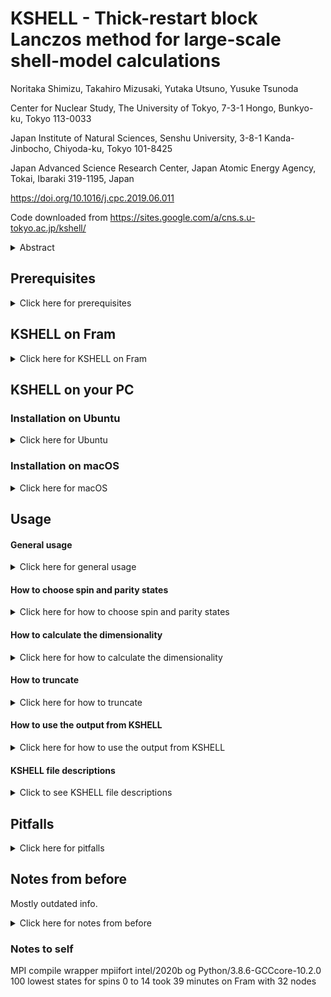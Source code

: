 # KSHELL - Thick-restart block Lanczos method for large-scale shell-model calculations

Noritaka Shimizu, Takahiro Mizusaki, Yutaka Utsuno, Yusuke Tsunoda

Center for Nuclear Study, The University of Tokyo, 7-3-1 Hongo, Bunkyo-ku, Tokyo 113-0033

Japan Institute of Natural Sciences, Senshu University, 3-8-1 Kanda-Jinbocho, Chiyoda-ku, Tokyo 101-8425

Japan Advanced Science Research Center, Japan Atomic Energy Agency, Tokai, Ibaraki 319-1195, Japan

https://doi.org/10.1016/j.cpc.2019.06.011

Code downloaded from https://sites.google.com/a/cns.s.u-tokyo.ac.jp/kshell/

<details>
<summary>Abstract</summary>
<p>

  We propose a thick-restart block Lanczos method, which is an extension of the thick-restart Lanczos method with the block algorithm, as an eigensolver of the large-scale shell-model calculations. This method has two advantages over the conventional Lanczos method: the precise computations of the near-degenerate eigenvalues, and the efficient computations for obtaining a large number of eigenvalues. These features are quite advantageous to compute highly excited states where the eigenvalue density is rather high. A shell-model code, named KSHELL, equipped with this method was developed for massively parallel computations, and it enables us to reveal nuclear statistical properties which are intensively investigated by recent experimental facilities. We describe the algorithm and performance of the KSHELL code and demonstrate that the present method outperforms the conventional Lanczos method.

  Program summary
  Program Title: KSHELL

  Licensing provisions: GPLv3

  Programming language: Fortran 90

  Nature of problem: The nuclear shell-model calculation is one of the configuration interaction methods in nuclear physics to study nuclear structure. The model space is spanned by the M-scheme basis states. We obtain nuclear wave functions by solving an eigenvalue problem of the shell-model Hamiltonian matrix, which is a sparse, symmetric matrix.

  Solution method: The KSHELL code enables us to solve the eigenvalue problem of the shell-model Hamiltonian matrix utilizing the thick-restart Lanczos or thick-restart block Lanczos methods. Since the number of the matrix elements are too huge to be stored, the elements are generated on the fly at every matrix–vector product. The overhead of the on-the-fly algorithm are reduced by the block Lanczos method.

  Additional comments including restrictions and unusual features: The KSHELL code is equipped with a user-friendly dialog interface to generate a shell script to run a job. The program runs both on a single node and a massively parallel computer. It provides us with energy levels, spin, isospin, magnetic and quadrupole moments, E2/M1 transition probabilities and one-particle spectroscopic factors. Up to tens of billions M-scheme dimension is capable, if enough memory is available.

</p>
</details>


## Prerequisites

<details>
<summary>Click here for prerequisites</summary>
<p>

  * ```Python 3.8``` or newer (kshell_ui.py uses syntax specific to 3.8 and above)
    * `numpy`
    * `matplotlib` (not required but recommended)
    * `kshell-utilities` (not required but recommended)
  * ```gfortran 10.2.0``` or newer (Tested with this version, might work with older versions)
  * ```ifort 19.1.3.304``` (Alternative to gfortran. Tested with this version, might work with other versions.)
  * ```openblas```
  * ```lapack```

  Use `gfortran` Fortran compiler if you plan on running KSHELL on your personal computer and use `ifort` for the Fram supercomputer.
</p>
</details>


## KSHELL on Fram

  <details>
  <summary>Click here for KSHELL on Fram</summary>
  <p>

  ### Compilation on Fram with MPI
  Start by loading the necessary modules which contain the correct additional software to run `KSHELL`. The `intel/2020b` module contains the correct `ifort` version as well as `blas` and `lapack` (double check this), and the module `Python/3.8.6-GCCcore-10.2.0` gives us the correct `Python` version. Load the modules in this order:
  ```
  module load intel/2020b
  module load Python/3.8.6-GCCcore-10.2.0
  ```
  Now, clone this repository to the desired install location. Navigate to the `<install_location>/src/` directory and edit the `Makefile`. We will use the MPI ifort wrapper `mpiifort` to compile `KSHELL`, so make sure that `FC = mpiifort` is un-commented and that all other `FC = ` lines are commented. Comment with `#`. Remember to save the file. Still in the `<install_location>/src/` directory, run the command `make`, and `KSHELL` will be compiled.

  <details>
  <summary>Click here to see the terminal output from the compilation process</summary>
  <p>

    ```
    $ make
    mpiifort -O3 -qopenmp -no-ipo -DMPI  -c constant.f90
    mpiifort -O3 -qopenmp -no-ipo -DMPI  -c model_space.f90
    mpiifort -O3 -qopenmp -no-ipo -DMPI  -c lib_matrix.F90
    mpiifort -O3 -qopenmp -no-ipo -DMPI  -c class_stopwatch.F90
    mpiifort -O3 -qopenmp -no-ipo -DMPI  -c partition.F90
    mpiifort -O3 -qopenmp -no-ipo -DMPI  -c wavefunction.F90
    mpiifort -O3 -qopenmp -no-ipo -DMPI  -c rotation_group.f90
    mpiifort -O3 -qopenmp -no-ipo -DMPI  -c harmonic_oscillator.f90
    mpiifort -O3 -qopenmp -no-ipo -DMPI  -c operator_jscheme.f90
    mpiifort -O3 -qopenmp -no-ipo -DMPI  -c operator_mscheme.f90
    mpiifort -O3 -qopenmp -no-ipo -DMPI  -c bridge_partitions.F90
    mpiifort -O3 -qopenmp -no-ipo -DMPI  -c sp_matrix_element.f90
    mpiifort -O3 -qopenmp -no-ipo -DMPI  -c interaction.f90
    mpiifort -O3 -qopenmp -no-ipo -DMPI  -c bp_io.F90
    mpiifort -O3 -qopenmp -no-ipo -DMPI  -c lanczos.f90
    mpiifort -O3 -qopenmp -no-ipo -DMPI  -c bp_expc_val.F90
    mpiifort -O3 -qopenmp -no-ipo -DMPI  -c bp_block.F90
    mpiifort -O3 -qopenmp -no-ipo -DMPI  -c block_lanczos.F90
    mpiifort -O3 -qopenmp -no-ipo -DMPI  -c kshell.F90
    mpiifort -O3 -qopenmp -no-ipo -DMPI -o kshell.exe kshell.o model_space.o interaction.o harmonic_oscillator.o constant.o rotation_group.o sp_matrix_element.o operator_jscheme.o operator_mscheme.o lib_matrix.o lanczos.o partition.o  wavefunction.o  bridge_partitions.o bp_io.o bp_expc_val.o class_stopwatch.o bp_block.o block_lanczos.o -mkl
    mpiifort -O3 -qopenmp -no-ipo -DMPI  -c transit.F90
    mpiifort -O3 -qopenmp -no-ipo -DMPI -o transit.exe transit.o model_space.o interaction.o harmonic_oscillator.o constant.o rotation_group.o sp_matrix_element.o operator_jscheme.o operator_mscheme.o lib_matrix.o lanczos.o partition.o  wavefunction.o  bridge_partitions.o bp_io.o bp_expc_val.o class_stopwatch.o bp_block.o block_lanczos.o -mkl
    mpiifort -O3 -qopenmp -no-ipo -DMPI -o count_dim.exe count_dim.f90 model_space.o interaction.o harmonic_oscillator.o constant.o rotation_group.o sp_matrix_element.o operator_jscheme.o operator_mscheme.o lib_matrix.o lanczos.o partition.o  wavefunction.o  bridge_partitions.o bp_io.o bp_expc_val.o class_stopwatch.o bp_block.o block_lanczos.o -mkl
    cp kshell.exe transit.exe count_dim.exe ../bin/
    ```

  </p>
  </details>

  `KSHELL` is now compiled! To remove the compiled files and revert back to the starting point, run `make clean` in the `src/` directory.

  ### Queueing job script on Fram
  Create a directory in which to store the output from `KSHELL`. In this directory, run `python <install_location>/bin/kshell_ui.py` and follow the instructions on screen. The shell script grenerated by `kshell_ui.py` must begin with certain commands wich will be read by the Fram job queue system, `slurm`. The needed commands will automatically be added to the executable shell script if the keyword `fram` is entered in the first prompt of `kshell_ui.py`. See a section further down in this document for general instructions on how to use `kshell_ui.py`. When the executable shell script has been created, put it in the queue by

  ```
  sbatch executable.sh
  ```

  To see the entire queue, or to filter the queue by username, use

  ```
  squeue
  squeue -u <username>
  ```

  The terminal output from the compute nodes is written to a file, `slurm-*.out`, which is placed in the `KSHELL` output directory you created. Use

  ```
  watch -n 10 cat slurm-*.out
  ```

  to get a 10 second interval live update on the terminal output from the compute nodes. If you put in your e-mail address in the executable shell script, you will get an e-mail when the program starts and when it ends. Following is an example of the commands which must be in the first line of the executable shell script which is generated by `kshell_ui.py`. For running 10 nodes with 32 cores each with an estimated calculation time of 10 minutes:

  <details>
  <summary>Click here to see the commands</summary>
  <p>

    ```
    #!/bin/bash
    #SBATCH --job-name=Ar28_usda
    #SBATCH --account=<enter account name here (example NN9464K)>
    ## Syntax is d-hh:mm:ss
    #SBATCH --time=0-00:10:00
    #SBATCH --nodes=10
    #SBATCH --ntasks-per-node=1
    #SBATCH --cpus-per-task=32
    #SBATCH --mail-type=ALL
    #SBATCH --mail-user=<your e-mail here>
    module --quiet purge
    module load intel/2020b
    module load Python/3.8.6-GCCcore-10.2.0
    set -o errexit
    set -o nounset
    ```

  </p>
  </details>

  Note that the modules must be explicitly loaded in the script file since the modules you load to the login node does not get loaded on the compute nodes. The login node is the computer you control when you SSH to `<username>@fram.sigma2.no` and the compute nodes are other computers which you control via the `slurm` queue system. If you need any other modules loaded, you must add these to the executable shell script. Now, just wait for the program to run its course!

  </p>
  </details>

## KSHELL on your PC
  
  ### Installation on Ubuntu
    
  <details>
  <summary>Click here for Ubuntu</summary>
  <p>

  KSHELL probably works fine on any Linux distro as long as you install the correct versions of Fortran and Python. Following is a recipe for installing and compiling on Ubuntu 20.04.2 LTS.

  #### Fortran compiler
  We start by installing a compatible version of `gfortran`. To get a version newer than 9, we must first add the Ubuntu Toolchain repository:
  ```
  sudo add-apt-repository -y ppa:ubuntu-toolchain-r/test
  ```
  Then, install `gfortran` version 10 with:
  ```
  sudo apt install gfortran-10
  ```
  And check that the newly installed Fortran compiler is of version 10.2.0 or above:
  ```
  gfortran-10 --version
  ```
  If the version is incorrect, try installing `gfortran` version 11 instead.

  #### Python
  For installing the correct version of Python, it is highly recommended to install an environment management system like `miniconda` as to not mess up any other Python dependencies your system has, and to easily download the exact version needed. Start by downloading the latest release of `miniconda` ([alternative downloads here](https://docs.conda.io/en/latest/miniconda.html)):
  ```
  wget https://repo.anaconda.com/miniconda/Miniconda3-latest-Linux-x86_64.sh
  ```
  Run the installer:
  ```
  bash Miniconda3-latest-Linux-x86_64.sh
  ```
  Accept the ToS. Choose all default settings except when the installer asks if it should initialize by running conda init. Choose yes. If you have trouble with initializing conda, for example
  ```
  > conda
  conda: command not found
  ```
  cd to `<install_location>/anaconda3/bin` and initialize conda from there. If you for example use `fish` instead of `bash` (you should!), then initialize with
  ```
  ./conda init fish
  ```
  When the initialization is complete, create an environment named `kshell` with `Python 3.8` along with `numpy` and `matplotlib`:
  ```
  conda create --name kshell python=3.8 numpy matplotlib
  ```
  Activate the environment with:
  ```
  conda activate kshell
  ```
  Note that any additional Python package can be installed normally with `pip`. The `kshell` environment is only active within your terminal session and does not interfere with any other Python dependencies on your system.

  Alternatively, download `Python 3.8` with the Ubuntu packet manager.

  #### Compile KSHELL
  We are now ready to actually install `KSHELL`. Navigate to the directory where you want to install `KSHELL` and clone this repository:
  ```
  git clone https://github.com/GaffaSnobb/kshell.git
  ```
  Navigate to the `src/` directory and edit the `Makefile` with your favorite editor. Change `FC = gfortran` to `FC = gfortran-10` (or `-11` if you installed version 11) and make sure that line is un-commented. All other `FC` declarations should be commented. Save the changes. Still in the `src/` directory, run
  ```
  make
  ```
  to compile. The output should be something like this (mismatch warnings are normal):
  
  <details>
  <summary>Click to see normal terminal output</summary>
  <p>

  ```
  > make
  gfortran-10 -O3 -fopenmp -fallow-argument-mismatch  -c constant.f90
  gfortran-10 -O3 -fopenmp -fallow-argument-mismatch  -c model_space.f90
  gfortran-10 -O3 -fopenmp -fallow-argument-mismatch  -c lib_matrix.F90
  lib_matrix.F90:304:29:

    304 |     call dlarnv(1, iseed, 1, r )
        |                             1
  ......
    312 |     call dlarnv(1, iseed, n, r)
        |                             2
  Warning: Rank mismatch between actual argument at (1) and actual argument at (2) (rank-1 and scalar)
  gfortran-10 -O3 -fopenmp -fallow-argument-mismatch  -c class_stopwatch.F90
  gfortran-10 -O3 -fopenmp -fallow-argument-mismatch  -c partition.F90
  gfortran-10 -O3 -fopenmp -fallow-argument-mismatch  -c wavefunction.F90
  gfortran-10 -O3 -fopenmp -fallow-argument-mismatch  -c rotation_group.f90
  gfortran-10 -O3 -fopenmp -fallow-argument-mismatch  -c harmonic_oscillator.f90
  gfortran-10 -O3 -fopenmp -fallow-argument-mismatch  -c operator_jscheme.f90
  gfortran-10 -O3 -fopenmp -fallow-argument-mismatch  -c operator_mscheme.f90
  gfortran-10 -O3 -fopenmp -fallow-argument-mismatch  -c bridge_partitions.F90
  gfortran-10 -O3 -fopenmp -fallow-argument-mismatch  -c sp_matrix_element.f90
  gfortran-10 -O3 -fopenmp -fallow-argument-mismatch  -c interaction.f90
  gfortran-10 -O3 -fopenmp -fallow-argument-mismatch  -c bp_io.F90
  gfortran-10 -O3 -fopenmp -fallow-argument-mismatch  -c lanczos.f90
  gfortran-10 -O3 -fopenmp -fallow-argument-mismatch  -c bp_expc_val.F90
  gfortran-10 -O3 -fopenmp -fallow-argument-mismatch  -c bp_block.F90
  gfortran-10 -O3 -fopenmp -fallow-argument-mismatch  -c block_lanczos.F90
  block_lanczos.F90:548:12:

    548 |             vr(i*nb+1,1), size(vr,1), &
        |            1
  ......
    577 |             -1.d0, vin(i*nb+1, 1), size(vin,1), an, size(an,1), &
        |                                                2
  Warning: Element of assumed-shape or pointer array as actual argument at (1) cannot correspond to actual argument at (2)
  block_lanczos.F90:250:20:

    250 |               1.d0, vi, nc, &
        |                    1
  ......
    577 |             -1.d0, vin(i*nb+1, 1), size(vin,1), an, size(an,1), &
        |                   2
  Warning: Rank mismatch between actual argument at (1) and actual argument at (2) (scalar and rank-2)
  gfortran-10 -O3 -fopenmp -fallow-argument-mismatch  -c kshell.F90
  gfortran-10 -O3 -fopenmp -fallow-argument-mismatch -o kshell.exe kshell.o model_space.o interaction.o harmonic_oscillator.o constant.o rotation_group.o sp_matrix_element.o operator_jscheme.o operator_mscheme.o lib_matrix.o lanczos.o partition.o  wavefunction.o  bridge_partitions.o bp_io.o bp_expc_val.o class_stopwatch.o bp_block.o block_lanczos.o -llapack -lblas -lm
  gfortran-10 -O3 -fopenmp -fallow-argument-mismatch  -c transit.F90
  gfortran-10 -O3 -fopenmp -fallow-argument-mismatch -o transit.exe transit.o model_space.o interaction.o harmonic_oscillator.o constant.o rotation_group.o sp_matrix_element.o operator_jscheme.o operator_mscheme.o lib_matrix.o lanczos.o partition.o  wavefunction.o  bridge_partitions.o bp_io.o bp_expc_val.o class_stopwatch.o bp_block.o block_lanczos.o -llapack -lblas -lm
  gfortran-10 -O3 -fopenmp -fallow-argument-mismatch -o count_dim.exe count_dim.f90 model_space.o interaction.o harmonic_oscillator.o constant.o rotation_group.o sp_matrix_element.o operator_jscheme.o operator_mscheme.o lib_matrix.o lanczos.o partition.o  wavefunction.o  bridge_partitions.o bp_io.o bp_expc_val.o class_stopwatch.o bp_block.o block_lanczos.o -llapack -lblas -lm
  cp kshell.exe transit.exe count_dim.exe ../bin/
  ```

  </p>
  </details>

  `KSHELL` is now compiled and ready to use. See a section further down in this readme for instructions on how to run `KSHELL`.

  </p>
  </details>

  ### Installation on macOS
    
  <details>
  <summary>Click here for macOS</summary>
  <p>

  #### Homebrew
  `Homebrew` is a packet manager for macOS similar to `apt` for Ubuntu and frankly, every (soon to be) scientist using macOS should have `Homebrew` installed. Install with ([see detailed install instructions here](https://brew.sh)):
  ```
  /bin/bash -c "$(curl -fsSL https://raw.githubusercontent.com/Homebrew/install/HEAD/install.sh)"
  ```

  #### Fortran
  Install the newest Fortran compiler with (per 2021-09-29 version 11.2.0 will be installed):
  ```
  brew install gfortran
  ```
  and check that the version is equal to or greater than 10.2.0 by:
  ```
  gfortran --version
  ```

  #### Python
  For installing the correct version of Python, it is highly recommended to install an environment management system like `miniconda` as to not mess up any other Python dependencies your system has, and to easily download the exact version needed. Start by downloading the latest release of `miniconda` ([alternative downloads here](https://docs.conda.io/en/latest/miniconda.html)):
  ```
  wget https://repo.anaconda.com/miniconda/Miniconda3-latest-MacOSX-x86_64.sh
  ```
  Run the installer:
  ```
  bash Miniconda3-latest-MacOSX-x86_64.sh
  ```
  Accept the ToS. Choose all default settings except when the installer asks if it should initialize by running conda init. Choose yes. If you have trouble with initializing conda, for example
  ```
  > conda
  conda: command not found
  ```
  cd to `<install_location>/anaconda3/bin` and initialize conda from there. If you for example use `fish` instead of `bash` (you should!), then initialize with
  ```
  ./conda init fish
  ```
  When the initialization is complete, create an environment named `kshell` with `Python 3.8` along with `numpy` and `matplotlib`:
  ```
  conda create --name kshell python=3.8 numpy matplotlib
  ```
  Activate the environment with:
  ```
  conda activate kshell
  ```
  Note that any additional Python package can be installed normally with `pip`. The `kshell` environment is only active within your terminal session and does not interfere with any other Python dependencies on your system.

  Alternatively, download `Python 3.8` with `brew`.

  #### Compile KSHELL
  We are now ready to actually install `KSHELL`. Navigate to the directory where you want to install `KSHELL` and clone this repository:
  ```
  git clone https://github.com/GaffaSnobb/kshell.git
  ```
  Navigate to the `src/` directory and run
  ```
  make
  ```
  to compile. The output should be something like this (mismatch warnings are normal):
  
  <details>
  <summary>Click to see normal terminal output</summary>
  <p>

  ```
  > make
  gfortran -O3 -fopenmp -fallow-argument-mismatch  -c constant.f90
  gfortran -O3 -fopenmp -fallow-argument-mismatch  -c model_space.f90
  gfortran -O3 -fopenmp -fallow-argument-mismatch  -c lib_matrix.F90
  lib_matrix.F90:304:29:

    304 |     call dlarnv(1, iseed, 1, r )
        |                             1
  ......
    312 |     call dlarnv(1, iseed, n, r)
        |                             2
  Warning: Rank mismatch between actual argument at (1) and actual argument at (2) (rank-1 and scalar)
  gfortran -O3 -fopenmp -fallow-argument-mismatch  -c class_stopwatch.F90
  gfortran -O3 -fopenmp -fallow-argument-mismatch  -c partition.F90
  gfortran -O3 -fopenmp -fallow-argument-mismatch  -c wavefunction.F90
  gfortran -O3 -fopenmp -fallow-argument-mismatch  -c rotation_group.f90
  gfortran -O3 -fopenmp -fallow-argument-mismatch  -c harmonic_oscillator.f90
  gfortran -O3 -fopenmp -fallow-argument-mismatch  -c operator_jscheme.f90
  gfortran -O3 -fopenmp -fallow-argument-mismatch  -c operator_mscheme.f90
  gfortran -O3 -fopenmp -fallow-argument-mismatch  -c bridge_partitions.F90
  gfortran -O3 -fopenmp -fallow-argument-mismatch  -c sp_matrix_element.f90
  gfortran -O3 -fopenmp -fallow-argument-mismatch  -c interaction.f90
  gfortran -O3 -fopenmp -fallow-argument-mismatch  -c bp_io.F90
  gfortran -O3 -fopenmp -fallow-argument-mismatch  -c lanczos.f90
  gfortran -O3 -fopenmp -fallow-argument-mismatch  -c bp_expc_val.F90
  gfortran -O3 -fopenmp -fallow-argument-mismatch  -c bp_block.F90
  gfortran -O3 -fopenmp -fallow-argument-mismatch  -c block_lanczos.F90
  block_lanczos.F90:548:12:

    548 |             vr(i*nb+1,1), size(vr,1), &
        |            1
  ......
    577 |             -1.d0, vin(i*nb+1, 1), size(vin,1), an, size(an,1), &
        |                                                2
  Warning: Element of assumed-shape or pointer array as actual argument at (1) cannot correspond to actual argument at (2)
  block_lanczos.F90:250:20:

    250 |               1.d0, vi, nc, &
        |                    1
  ......
    577 |             -1.d0, vin(i*nb+1, 1), size(vin,1), an, size(an,1), &
        |                   2
  Warning: Rank mismatch between actual argument at (1) and actual argument at (2) (scalar and rank-2)
  gfortran -O3 -fopenmp -fallow-argument-mismatch  -c kshell.F90
  gfortran -O3 -fopenmp -fallow-argument-mismatch -o kshell.exe kshell.o model_space.o interaction.o harmonic_oscillator.o constant.o rotation_group.o sp_matrix_element.o operator_jscheme.o operator_mscheme.o lib_matrix.o lanczos.o partition.o  wavefunction.o  bridge_partitions.o bp_io.o bp_expc_val.o class_stopwatch.o bp_block.o block_lanczos.o -llapack -lblas -lm
  gfortran -O3 -fopenmp -fallow-argument-mismatch  -c transit.F90
  gfortran -O3 -fopenmp -fallow-argument-mismatch -o transit.exe transit.o model_space.o interaction.o harmonic_oscillator.o constant.o rotation_group.o sp_matrix_element.o operator_jscheme.o operator_mscheme.o lib_matrix.o lanczos.o partition.o  wavefunction.o  bridge_partitions.o bp_io.o bp_expc_val.o class_stopwatch.o bp_block.o block_lanczos.o -llapack -lblas -lm
  gfortran -O3 -fopenmp -fallow-argument-mismatch -o count_dim.exe count_dim.f90 model_space.o interaction.o harmonic_oscillator.o constant.o rotation_group.o sp_matrix_element.o operator_jscheme.o operator_mscheme.o lib_matrix.o lanczos.o partition.o  wavefunction.o  bridge_partitions.o bp_io.o bp_expc_val.o class_stopwatch.o bp_block.o block_lanczos.o -llapack -lblas -lm
  cp kshell.exe transit.exe count_dim.exe ../bin/
  ```

  </p>
  </details>

  `KSHELL` is now compiled and ready to use. See a section further down in this readme for instructions on how to run `KSHELL`.

  </p>
  </details>

## Usage

  #### General usage

  <details>
  <summary>Click here for general usage</summary>
  <p>

  We will here use 20Ne as an example. Create a directory where you want to place the output from `KSHELL`. cd to that directory and run
  ```
  python <kshell_install_directory>/bin/kshell_ui.py
  ```
  You will now be asked whether you want to use `MPI` or not. `MPI` is used for parallelization over multiple nodes. The parallelization over several cores per CPU is administered by `OpenMP` and is active even though you do not choose `MPI` here. For a regular PC, choose `n`. For running on the Fram supercomputer, choose `fram`:
  ```
  MPI parallel? Y/N/preset, n nodes (default: N,  TAB to complete) : n
  ```
  You are now asked to choose the model space. 20Ne has 10 protons and 10 neutrons which makes the doubly magic 8p 8n core suitable for the inert core. 0d5/2, 1s1/2 and 0d3/2 will then be the model space where the valence nucleons can move about. This is the `USD` model space. Take a look at [this figure](https://periodic-table.org/wp-content/uploads/2019/05/Shell-model-of-nucleus.png) and see if you agree (note the different notation conventions, nlj and (n+1)lj (N = 2n + l)). We choose `usda.snt` for this input.
  ```
  model space and interaction file name (.snt)
  (e.g. w or w.snt,  TAB to complete) : usda.snt
  ```
  Now we specify the nuclide. Here you may enter either the number of valence protons and neutrons or the isotope abbreviation (20ne or ne20). 20Ne has 2 valence protons and 2 valence neutrons outside the 8p 8n core, so the input may either be `2, 2` or `20ne`:
  ```
  number of valence protons and neutrons
  (ex.  2, 3 <CR> or 9Be <CR>)    <CR> to quit : 2,2
  ```
  We are now prompted for the name of the executable shell script. Press the return key for the default name:
  ```
  name for script file (default: Ne20_usda ):
  ```
  Choose which spin states you want to calculate and how many. The default value is to calculate the 100 lowest lying states. See a section later in this document on details:
  ```
  J, parity, number of lowest states
    (ex. 100          for 100 +parity, 100 -parity states w/o J-proj. (default)
        -5           for lowest five -parity states,
        0+3, 2+1     for lowest three 0+ states and one 2+ states,
        1.5-1, 3.5+3 for lowest one 3/2- states and three 7/2+ states) :
  ```
  We are now asked for truncation information. The model space is small and the number of nucleos is low, so we dont need to truncate this system. The default is no truncation. 20Ne in the `USD` model space only allows positive parity states, so we are only asked for truncation of the positive parity states. See a section later in this document for truncation details:
  ```
  truncation for "+" parity state in  Ne20_usda_p.ptn
  truncation scheme ?
        0 : No truncation (default)
        1 : particle-hole truncation for orbit(s)
        2 : hw truncation
        3 : Both (1) and (2)

  ```
  At this point we are asked whether we want to edit any other parameters, like the proton and neutron effective charges, the gyroscopic spin factor and the number of Lanczos iterations. Leave this to the default values:
  ```
  --- input parameter ---
    beta_cm = 0.0
    eff_charge = 1.5, 0.5,
    gl = 1.0, 0.0,
    gs = 5.585, -3.826,
    hw_type = 2
    max_lanc_vec = 200
    maxiter = 300
    mode_lv_hdd = 0
    n_block = 0
    n_restart_vec = 10

  modify parameter?
  (e.g.  maxiter = 300 for parameter change
          <CR>          for no more modification ) :
  ```
  Then, the transition probabilities are calculated by default, but you can omit these calculations here. Choose the default value:
  ```
  compute transition probabilities (E2/M1/E1) for
      Ne20_usda ? Y/N (default: Y) :
  ```
  Now you may repeat the process and input parameters for another nuclide. Press return to skip this step and to finish the script setup process. The directory should now include these files:

  ```
  Ne20_usda.sh
  Ne20_usda_p.ptn
  collect_logs.py
  count_dim.py
  kshell.exe
  save_input_ui.txt
  transit.exe
  usda.snt
  ```
  Run `KSHELL` with these parameters by:
  ```
  ./Ne20_usda.sh
  ```
  If the program runs successfully, you will see:
  ```
  start running log_Ne20_usda_m0p.txt ...
  start running log_Ne20_usda_tr_m0p_m0p.txt ...
  Finish computing Ne20_usda.    See summary_Ne20_usda.txt
  ```

  </p>
  </details>

  #### How to choose spin and parity states

  <details>
  <summary>Click here for how to choose spin and parity states</summary>
  <p>
  
  `kshell_ui.py` asks you to choose what spin and parity states you want to calculate:
  ```
  J, parity, number of lowest states
    (ex. 100          for 100 +parity, 100 -parity states w/o J-proj. (default)
        -5           for lowest five -parity states,
        0+3, 2+1     for lowest three 0+ states and one 2+ states,
        1.5-1, 3.5+3 for lowest one 3/2- states and three 7/2+ states) :
  ```
  * Entering an integer `N` will ask `KSHELL` to produce the `N` lowest lying energy levels, regardless of spin and parity. Example: Inputting `1337` will produce the 1337 lowest lying energy levels.
  * Prepending a plus sign (`+`) or a minus sign (`-`) to the integer will specify which parity you want to calculate the levels for. Note that your chosen nuclide and model space might only be able to produce either positive or negative parity states. Example: `+1337` will produce the 1337 lowest lying positive parity levels.
  * You can request the `N` lowest lying levels of a specific spin and parity. Example: `0+3` will produce the three lowest lying levels with spin 0 and positive parity.
  * You can request several different specific spin and parity states. Example: `1.5-1, 3.5+3` will produce the lowest lying state of spin 3/2 and negative parity, as well as the three lowest lying states of spin 7/2 and positive parity.

  It can be tedious to manually input a lot of specific requests to `kshell_ui.py`. You can use `kshell_utilities` to quickly generate the correct spin, parity and number of states input. To generate input for the 100 lowest lying levels for all spins from 0 including 3 for both parities:
  ``` python
  import kshell_utilities as ksutil

  ksutil.generate_states(
      start = 0,
      stop = 3,
      n_states = 100,
      parity = "both"
  )
  ```
  which outputs:
  ``` python
  0+100, 0.5+100, 1+100, 1.5+100, 2+100, 2.5+100, 3+100, 0-100, 0.5-100, 1-100, 1.5-100, 2-100, 2.5-100, 3-100
  ```
  Note that the output has a spin step length of 1/2. `kshell_ui.py` will filter out the states which are not valid for the given model space and nuclide, so just paste the entire string into the `kshell_ui.py` prompt.

  </p>
  </details>

  #### How to calculate the dimensionality

  <details>
  <summary>Click here for how to calculate the dimensionality</summary>
  <p>

  After answering all the questions from `kshell_ui.py` it might be reasonable to check the dimensionality of the configuration to see if your computer will actually manage to solve the calculations. At this point, the work folder will look something like this:
  ```
  Ne20_usda.sh
  Ne20_usda_p.ptn
  collect_logs.py
  count_dim.py
  kshell.exe
  save_input_ui.txt
  transit.exe
  usda.snt
  ```
  The `.snt` file contains the two-body matrix elements (TBME) in the current model space (here `usda`). The `.ptn` contains the possible different proton and neutron combinations. Count the dimensionality by:
  ```
  python count_dim.py usda.snt Ne20_usda_p.ptn
  ```
  which generates the output
  ```
        2*M        M-scheme dim.          J-scheme dim.
  dim.    16                    4                    4   4.00x10^ 0  4.00x10^ 0
  dim.    14                   16                   12   1.60x10^ 1  1.20x10^ 1
  dim.    12                   52                   36   5.20x10^ 1  3.60x10^ 1
  dim.    10                  116                   64   1.16x10^ 2  6.40x10^ 1
  dim.     8                  225                  109   2.25x10^ 2  1.09x10^ 2
  dim.     6                  354                  129   3.54x10^ 2  1.29x10^ 2
  dim.     4                  497                  143   4.97x10^ 2  1.43x10^ 2
  dim.     2                  594                   97   5.94x10^ 2  9.70x10^ 1
  dim.     0                  640                   46   6.40x10^ 2  4.60x10^ 1
  ```
  The M- and J-scheme dimensionalities are both very small in this configuration and the calculations will take only a few seconds to run on a normal laptop. The J-scheme dimensionality tells us how many levels of the different spins are available. From the above table we read that this configuration has 46 possible spin 0 states, 97 spin 1 states, 143 spin 2 states, and so on. We can also read from the table that this configuration has 640 possible M = 0 states (projection of J on the z-axis), 594 M = 1 states, and so on. The two last columns displays the M- and J-scheme dimensionalities in scientific notation.

  We now look at a much larger configuration, namely V50 with the `GXPF` model space:
  ```
  python count_dim.py gxpf1a.snt V50_gxpf1a_p.ptn
  ```
  gives:
  ```
        2*M        M-scheme dim.          J-scheme dim.
  dim.    44                    4                    4   4.00x10^ 0  4.00x10^ 0
  dim.    42                   46                   42   4.60x10^ 1  4.20x10^ 1
  dim.    40                  263                  217   2.63x10^ 2  2.17x10^ 2
  dim.    38                 1069                  806   1.07x10^ 3  8.06x10^ 2
  dim.    36                 3489                 2420   3.49x10^ 3  2.42x10^ 3
  dim.    34                 9737                 6248   9.74x10^ 3  6.25x10^ 3
  dim.    32                23975                14238   2.40x10^ 4  1.42x10^ 4
  dim.    30                53304                29329   5.33x10^ 4  2.93x10^ 4
  dim.    28               108622                55318   1.09x10^ 5  5.53x10^ 4
  dim.    26               205136                96514   2.05x10^ 5  9.65x10^ 4
  dim.    24               362005               156869   3.62x10^ 5  1.57x10^ 5
  dim.    22               600850               238845   6.01x10^ 5  2.39x10^ 5
  dim.    20               942669               341819   9.43x10^ 5  3.42x10^ 5
  dim.    18              1403670               461001   1.40x10^ 6  4.61x10^ 5
  dim.    16              1990227               586557   1.99x10^ 6  5.87x10^ 5
  dim.    14              2694122               703895   2.69x10^ 6  7.04x10^ 5
  dim.    12              3489341               795219   3.49x10^ 6  7.95x10^ 5
  dim.    10              4331494               842153   4.33x10^ 6  8.42x10^ 5
  dim.     8              5160580               829086   5.16x10^ 6  8.29x10^ 5
  dim.     6              5907365               746785   5.91x10^ 6  7.47x10^ 5
  dim.     4              6502475               595110   6.50x10^ 6  5.95x10^ 5
  dim.     2              6886407               383932   6.89x10^ 6  3.84x10^ 5
  dim.     0              7019100               132693   7.02x10^ 6  1.33x10^ 5
  ```
  The `GXPF` model space uses the 0f7/2, 1p3/2, 0f5/2 and 1p1/2 orbitals for the valence nucleons. V50 has 3 valence protons and 7 valence neutrons free to move about in the model space. Compared to 20Ne in the `USD` model space, V50 has both more valence nucleons and more states for them to be in, thus the larger M- and J-scheme dimensionalities. The V50 `GXPF` configuration might be possible to run on a multicore laptop for a small number of requested states. Running the configuration for the 100 lowest lying states for spins 0 to 14 takes approximately 1-2 hours on the Fram supercomputer using 32 nodes.

  </p>
  </details>

  #### How to truncate

  <details>
  <summary>Click here for how to truncate</summary>
  <p>

  `kshell_ui.py` asks you if you want to truncate the model space. For large configurations (many valence nucleons and many shells for them to occupy) truncation might be necessary for `KSHELL` to actually complete the calculations. We use V50 in the `GXPF` model space as an example. This configuration has a dimensionality of (see above section on how to calculate the dimensionality):
  ```
        2*M        M-scheme dim.          J-scheme dim.
  dim.    44                    4                    4   4.00x10^ 0  4.00x10^ 0
  dim.    42                   46                   42   4.60x10^ 1  4.20x10^ 1
  dim.    40                  263                  217   2.63x10^ 2  2.17x10^ 2
  dim.    38                 1069                  806   1.07x10^ 3  8.06x10^ 2
  dim.    36                 3489                 2420   3.49x10^ 3  2.42x10^ 3
  dim.    34                 9737                 6248   9.74x10^ 3  6.25x10^ 3
  dim.    32                23975                14238   2.40x10^ 4  1.42x10^ 4
  dim.    30                53304                29329   5.33x10^ 4  2.93x10^ 4
  dim.    28               108622                55318   1.09x10^ 5  5.53x10^ 4
  dim.    26               205136                96514   2.05x10^ 5  9.65x10^ 4
  dim.    24               362005               156869   3.62x10^ 5  1.57x10^ 5
  dim.    22               600850               238845   6.01x10^ 5  2.39x10^ 5
  dim.    20               942669               341819   9.43x10^ 5  3.42x10^ 5
  dim.    18              1403670               461001   1.40x10^ 6  4.61x10^ 5
  dim.    16              1990227               586557   1.99x10^ 6  5.87x10^ 5
  dim.    14              2694122               703895   2.69x10^ 6  7.04x10^ 5
  dim.    12              3489341               795219   3.49x10^ 6  7.95x10^ 5
  dim.    10              4331494               842153   4.33x10^ 6  8.42x10^ 5
  dim.     8              5160580               829086   5.16x10^ 6  8.29x10^ 5
  dim.     6              5907365               746785   5.91x10^ 6  7.47x10^ 5
  dim.     4              6502475               595110   6.50x10^ 6  5.95x10^ 5
  dim.     2              6886407               383932   6.89x10^ 6  3.84x10^ 5
  dim.     0              7019100               132693   7.02x10^ 6  1.33x10^ 5
  ```
  which is too large to run on a regular computer for any decent amount of requested states. Lets see how the dimensionality changes with truncation. When `kshell_ui.py` asks for truncation, enter `1` to apply particle-hole truncation:

  ```
  truncation for "+" parity state in  V50_gxpf1a_p.ptn
  truncation scheme ?
        0 : No truncation (default)
        1 : particle-hole truncation for orbit(s)
        2 : hw truncation
        3 : Both (1) and (2)

  1
  ```
  which outputs:
  ```
    #    n,  l,  j, tz,    spe
    1    0   3   7  -1    -8.624     p_0f7/2
    2    1   1   3  -1    -5.679     p_1p3/2
    3    0   3   5  -1    -1.383     p_0f5/2
    4    1   1   1  -1    -4.137     p_1p1/2
    5    0   3   7   1    -8.624     n_0f7/2
    6    1   1   3   1    -5.679     n_1p3/2
    7    0   3   5   1    -1.383     n_0f5/2
    8    1   1   1   1    -4.137     n_1p1/2
  specify # of orbit(s) and min., max. occupation numbers for restriction

  # of orbit(s) for restriction?  (<CR> to quit):
  ```
  Here we see the valence orbitals 0f7/2, 1p3/2, 0f5/2 and 1p1/2, for both protons and neutrons. The `l` column denotes the angular momentum of the orbital, `j` the total angular momentum of the orbital, and `tz` the isospin. Let us now restrict the number of protons and neutrons allowed in the 0f7/2 orbital. In the above table we can see that the 0f7/2 orbitals are labeled 1 (protons) and 5 (neutrons). Set the maximum number of protons and neutrons to 2 in those orbitals by:
  ```
  # of orbit(s) for restriction?  (<CR> to quit): 1,5
  min., max. restricted occupation numbersfor the orbit(s) (or max only) : 2
  ```
  We now check the dimensionality of the truncated configuration:
  ```
        2*M        M-scheme dim.          J-scheme dim.
  dim.    36                    5                    5   5.00x10^ 0  5.00x10^ 0
  dim.    34                   58                   53   5.80x10^ 1  5.30x10^ 1
  dim.    32                  303                  245   3.03x10^ 2  2.45x10^ 2
  dim.    30                 1148                  845   1.15x10^ 3  8.45x10^ 2
  dim.    28                 3474                 2326   3.47x10^ 3  2.33x10^ 3
  dim.    26                 8930                 5456   8.93x10^ 3  5.46x10^ 3
  dim.    24                20129                11199   2.01x10^ 4  1.12x10^ 4
  dim.    22                40732                20603   4.07x10^ 4  2.06x10^ 4
  dim.    20                75106                34374   7.51x10^ 4  3.44x10^ 4
  dim.    18               127691                52585   1.28x10^ 5  5.26x10^ 4
  dim.    16               201896                74205   2.02x10^ 5  7.42x10^ 4
  dim.    14               298865                96969   2.99x10^ 5  9.70x10^ 4
  dim.    12               416333               117468   4.16x10^ 5  1.17x10^ 5
  dim.    10               547983               131650   5.48x10^ 5  1.32x10^ 5
  dim.     8               683573               135590   6.84x10^ 5  1.36x10^ 5
  dim.     6               810023               126450   8.10x10^ 5  1.26x10^ 5
  dim.     4               913390               103367   9.13x10^ 5  1.03x10^ 5
  dim.     2               981186                67796   9.81x10^ 5  6.78x10^ 4
  dim.     0              1004814                23628   1.00x10^ 6  2.36x10^ 4
  ```
  where we see that the dimensionality has been reduced by up to an order of magnitude for some spins.
  </p>
  </details>

  #### How to use the output from KSHELL

  <details>
  <summary>Click here for how to use the output from KSHELL</summary>
  <p>

  After running `KSHELL`, your work directory will look similar to this:
  ```
  Ne20_usda.sh
  Ne20_usda_m0p.wav
  Ne20_usda_p.ptn
  collect_logs.py
  count_dim.py
  kshell.exe
  log_Ne20_usda_m0p.txt
  log_Ne20_usda_tr_m0p_m0p.txt
  save_input_ui.txt
  summary_Ne20_usda.txt
  transit.exe
  usda.snt
  ```
  All the level and transition data are located in the summary file, `summary_Ne20_usda.txt`. Heres a selection of the summary:
  
  <details>
  <summary>Click here for summary selection</summary>
  <p>
  
  ```

  Energy levels

  N    J prty N_Jp    T     E(MeV)  Ex(MeV)  log-file

  1   0.0 +     1   0.0    -40.467    0.000  log_Ne20_usda_m0p.txt 
  2   2.0 +     1   0.0    -38.771    1.696  log_Ne20_usda_m0p.txt 
  3   4.0 +     1   0.0    -36.376    4.091  log_Ne20_usda_m0p.txt 
  4   0.0 +     2   0.0    -33.919    6.548  log_Ne20_usda_m0p.txt 
  5   2.0 +     2   0.0    -32.882    7.585  log_Ne20_usda_m0p.txt
  ...

  B(E2)  ( > -0.0 W.u.)  mass = 20    1 W.u. = 3.2 e^2 fm^4
                                            e^2 fm^4 (W.u.) 
    J_i    Ex_i     J_f    Ex_f   dE        B(E2)->         B(E2)<- 
  2.0+( 1)  1.696  0.0+( 1)  0.000  1.696     59.7( 18.5)    298.5( 92.5)
  4.0+( 1)  4.091  2.0+( 1)  1.696  2.395     71.3( 22.1)    128.4( 39.8)
  0.0+( 2)  6.548  2.0+( 1)  1.696  4.852     11.5(  3.6)      2.3(  0.7)
  2.0+( 2)  7.585  0.0+( 1)  0.000  7.585      0.0(  0.0)      0.2(  0.0)
  ...

  B(M1)  ( > -0.0 W.u.)  mass = 20    1 W.u. = 1.8 mu_N^2  
                                            mu_N^2   (W.u.) 
    J_i    Ex_i     J_f    Ex_f   dE        B(M1)->         B(M1)<- 
  2.0+( 2)  7.585  2.0+( 1)  1.696  5.889    0.000( 0.00)    0.000( 0.00)
  2.0+( 3)  9.977  2.0+( 1)  1.696  8.281    0.482( 0.27)    0.482( 0.27)
  2.0+( 3)  9.977  2.0+( 2)  7.585  2.392    1.104( 0.62)    1.104( 0.62)
  4.0+( 2)  9.996  4.0+( 1)  4.091  5.905    0.001( 0.00)    0.001( 0.00)
  ...
  ```
  
  </p>
  </details>

  #### Load and view data from KSHELL

  The summary file is easily read with the `kshell-utilities` package. See the docstrings in the [kshell-utilities repository](https://github.com/GaffaSnobb/kshell-utilities) for documentation. Install the package with `pip`:
  ```
  pip install kshell-utilities
  ```
  To read a summary file:
  ``` python
  import kshell_utilities as ksutil

  ne20 = ksutil.loadtxt("summary_Ne20_usda.txt")[0]
  ```
  `ne20` is an instance containing several useful attributes. To see the available attributes:
  ``` python
  > print(ne20.help)
  ['BE2',
  'BM1',
  'Ex',
  'help',
  'level_plot',
  'level_density_plot',
  'levels',
  'model_space',
  'neutron_partition',
  'nucleus',
  'proton_partition',
  'transitions',
  'transitions_BE2',
  'transitions_BM1',
  'truncation']
  ```
  To see the energy, 2\*spin and parity of each level:
  ``` python
  > print(ne20.levels)
  [[-40.467   0.      1.   ]
   [-38.771   4.      1.   ]
   [-36.376   8.      1.   ]
   [-33.919   0.      1.   ]
   [-32.882   4.      1.   ]
   [-32.107  12.      1.   ]
   ...
   [-25.978  12.      1.   ]
   [-25.904  10.      1.   ]
   [-25.834   8.      1.   ]
   [-25.829   2.      1.   ]]
  ```
  Slice the array to get only selected values, if needed (`ne20.levels[:, 0]` for only the energies). To see 2\*spin_final, parity_initial, Ex_final, 2\*spin_initial, parity_initial, Ex_initial, E_gamma, B(.., i->f) for the M1 transitions:
  ``` python
  > print(ne20.transitions_BM1)
  [[4.0000e+00 1.0000e+00 1.6960e+00 ... 7.5850e+00 5.8890e+00 0.0000e+00]
  [4.0000e+00 1.0000e+00 1.6960e+00 ... 9.9770e+00 8.2810e+00 4.8200e-01]
  [4.0000e+00 1.0000e+00 7.5850e+00 ... 9.9770e+00 2.3920e+00 1.1040e+00]
  ...
  [4.0000e+00 1.0000e+00 1.3971e+01 ... 1.4638e+01 6.6700e-01 6.0000e-03]
  [0.0000e+00 1.0000e+00 1.4126e+01 ... 1.4638e+01 5.1200e-01 2.0000e-02]
  [2.0000e+00 1.0000e+00 1.4336e+01 ... 1.4638e+01 3.0200e-01 0.0000e+00]]
  ```

  #### Visualise data from KSHELL 

  You can easily create a level density plot by
  ``` python
  ne20.level_density_plot(bin_size=1)
  ```
  or by
  ``` python
  ksutil.level_density(
      energy_levels = ne20.levels[:, 0],
      bin_size = 1,
      plot = True
  )
  ```
  or by
  ``` python
  import matplotlib.pyplot as plt
  
  bins, density = ksutil.level_density(
      energy_levels = ne20.levels[:, 0],
      bin_size = 1
  )
  plt.step(bins, density)
  plt.show()
  ```
  Choose an appropriate bin size. The two latter ways of generating the plot does not require that the data comes from `KSHELL`. Use any energy level data. The plot will look like this:
  
  <details>
  <summary>Click to see level density plot</summary>
  <p>

  ![level_density_plot](https://github.com/GaffaSnobb/kshell-utilities/blob/main/doc/level_density_plot_ne20.png)

  </p>
  </details>

  To generate a level plot:
  ``` python
  ne20.level_plot()
  ```
  or
  ``` python
  import matplotlib.pyplot as plt

  fig, ax = plt.subplots()
  ksutil.level_plot(
      levels = ne20.levels,
      ax = ax
  )
  plt.show()
  ```

  <details>
  <summary>Click to see level plot</summary>
  <p>

  ![level_plot](https://github.com/GaffaSnobb/kshell-utilities/blob/main/doc/level_plot_ne20.png)

  </p>
  </details>

  Both ways of generating the level plot supports selecting what spins to include in the plot, and how many levels per spin:
  ``` python
  ne20.level_plot(
      max_spin_states = 3,
      filter_spins = [0, 3, 5]
  )
  ```

  <details>
  <summary>Click to see filtered level plot</summary>
  <p>

  ![filtered_level_plot](https://github.com/GaffaSnobb/kshell-utilities/blob/main/doc/level_plot_filtered_ne20.png)

  </p>
  </details>

  The gamma strengh function (averaged over spins and parities) can easily be calculated by:
  ``` python
  import matplotlib.pyplot as plt

  bins, gsf = ksutil.gamma_strength_function_average(
      levels = ne20.levels,
      transitions = ne20.transitions_BM1,
      bin_width = 1,
      Ex_min = 0,
      Ex_max = 14,
      multipole_type = "M1"
  )
  plt.plot(bins, gsf)
  plt.show()
  ```
  where `bin_width`, `Ex_max` and `Ex_min` are in the same unit as the input energy levels, which from `KSHELL` is in MeV. `bin_width` is the width of the bins when the level density is calculated. `Ex_min` and `Ex_max` are the lower and upper limits for the excitation energy of the initial state of the transitions.

  <details>
  <summary>Click to see gamma strength function plot</summary>
  <p>

  ![gsf_plot](https://github.com/GaffaSnobb/kshell-utilities/blob/main/doc/gsf_ne20.png)

  </p>
  </details>

  </p>
  </details>
  
  #### KSHELL file descriptions

  <details>
  <summary>Click to see KSHELL file descriptions</summary>
  <p>

  `*.wav`
    lolz

  </p>
  </details>

          
## Pitfalls

<details>
<summary>Click here for pitfalls</summary>
<p>

  2021-09-29 UPDATE: `kshell_ui.py` now checks if the number of requested states exceeds the maximum possible number of states for the given model space and configuration and adjusts accordingly. This error should not be a problem anymore for single PC compilation. We still do experience this issue when compiled with `-DMPI`, but running KSHELL a with a small number of possible configurations on a computer with several nodes is nonsenical.

  KSHELL version 2 has undefined behavior if you request more states than the configuration and model space allows. As an example, take 28Ar in the USDA model space. By running the `count_dim.py` script we get
  ```
  python <path>/count_dim.py usda.snt Ar28_usda_p.ptn
        2*M        M-scheme dim.          J-scheme dim.
  dim.    16                    4                    4   4.00x10^ 0  4.00x10^ 0
  dim.    14                   16                   12   1.60x10^ 1  1.20x10^ 1
  dim.    12                   52                   36   5.20x10^ 1  3.60x10^ 1
  dim.    10                  116                   64   1.16x10^ 2  6.40x10^ 1
  dim.     8                  225                  109   2.25x10^ 2  1.09x10^ 2
  dim.     6                  354                  129   3.54x10^ 2  1.29x10^ 2
  dim.     4                  497                  143   4.97x10^ 2  1.43x10^ 2
  dim.     2                  594                   97   5.94x10^ 2  9.70x10^ 1
  dim.     0                  640                   46   6.40x10^ 2  4.60x10^ 1
  ```
  The `J-scheme dim.` column indicates how many different states of the spin indicated in the `2*M` column that can be calculated in this model space with this configuration of protons and neutrons. 28Ar in USDA has 10 valence protons and 2 valence neutrons, and from `count_dim.py` we see that this model space and configuration allows 46 0+ states, 97 1+ states, 143 2+ states, and so on. Take the 0+ states as an example. If you request more than 46 0+ states, say 100, the best case scenario is that KSHELL gives you 46 0+ states and 54 invalid / undefined states. Worst case scenario is that KSHELL gives no output. The current best solution is to request exactly 46 0+ states if you want them all.

</p>
</details>

## Notes from before
Mostly outdated info.

<details>
<summary>Click here for notes from before</summary>
<p>

  ### Additions by jorgenem

  I have added some Python scripts in the bin/ folder, namely `shellmodelutilities.py` and `spin_selection.py`. The latter is a small tool to ease setup of calculations, while the first is a comprehensive library of tools to calculate level density (NLD) and gamma-ray strength function (gSF) from shell model files. 

  The folder example_nld_gsf/ contains an example of just that, using the `shellmodelutilities` library. There is also an example summary file on Ne20 with the USDa interaction, to demonstrate the use of the script. The calculated NLD and gSF is not very interesting, however, but I cannot put a large file on Github. If you like, you can download a more interesting calculation summary file from the supplemental material to our PRC on M1 systematics ([arXiv:1807.04036 [nucl-th]](https://arxiv.org/abs/1807.04036)) from this link: https://doi.org/10.5281/zenodo.1493220

  ### Technical notes (NB: THESE CHANGES WERE OVERWRITTEN IN THE VERSION 2 UPDATE OF KSHELL (2021-04-29))
  * I have modified the `transit.f90` file slightly so it prints transition strengths with more decimal precision, to facilitate the gSF calculations. I have updated `collect_logs.py` accordingly. 
  * I have modified `collect_logs.py` to ensure it does not double-count transitions. 
  * I have added some lines to kshell_ui.py so that it does an automatic backup of all the text files from the run into a folder called `KSHELL_runs` under the home path. This is mainly useful when running on a supercomputer, where the calculation is typically run on a scratch disk where files are deleted after some weeks.

</p>
</details>

### Notes to self
MPI compile wrapper mpiifort
intel/2020b og Python/3.8.6-GCCcore-10.2.0
100 lowest states for spins 0 to 14 took 39 minutes on Fram with 32 nodes
